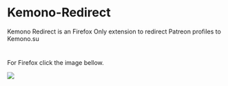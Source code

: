 # Kemono-Redirect

Kemono Redirect is an Firefox Only extension to redirect Patreon profiles to Kemono.su

#

For Firefox click the image bellow.

<a href="https://addons.mozilla.org/en-US/firefox/addon/kemono-redirect/"><img src="https://i.imgur.com/R2RYyLb.png"></a>
